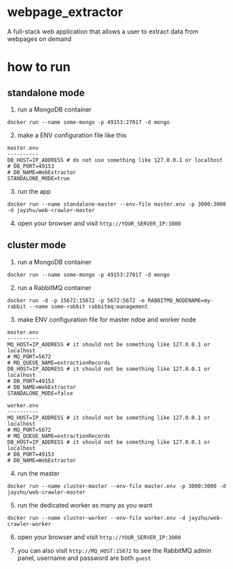 # webpage_extractor
A full-stack web application that allows a user to extract data from webpages on demand

# how to run

## standalone mode

1. run a MongoDB container
```
docker run --name some-mongo -p 49153:27017 -d mongo
```
2. make a ENV configuration file like this
```
master.env
----------
DB_HOST=IP_ADDRESS # do not use something like 127.0.0.1 or localhost
# DB_PORT=49153
# DB_NAME=WebExtractor
STANDALONE_MODE=true
```

3. run the app
```
docker run --name standalone-master --env-file master.env -p 3000:3000 -d jayzhu/web-crawler-master
```

4. open your browser and visit `http://YOUR_SERVER_IP:3000`


## cluster mode
1. run a MongoDB container
```
docker run --name some-mongo -p 49153:27017 -d mongo
```
2. run a RabbitMQ container
```
docker run -d -p 15672:15672 -p 5672:5672 -e RABBITMQ_NODENAME=my-rabbit --name some-rabbit rabbitmq:management
```
3. make ENV configuration file for master ndoe and worker node
```
master.env
----------
MQ_HOST=IP_ADDRESS # it should not be something like 127.0.0.1 or localhost
# MQ_PORT=5672
# MQ_QUEUE_NAME=extractionRecords
DB_HOST=IP_ADDRESS # it should not be something like 127.0.0.1 or localhost
# DB_PORT=49153
# DB_NAME=WebExtractor
STANDALONE_MODE=false

worker.env
----------
MQ_HOST=IP_ADDRESS # it should not be something like 127.0.0.1 or localhost
# MQ_PORT=5672
# MQ_QUEUE_NAME=extractionRecords
DB_HOST=IP_ADDRESS # it should not be something like 127.0.0.1 or localhost
# DB_PORT=49153
# DB_NAME=WebExtractor
```

4. run the master
```
docker run --name cluster-master --env-file master.env -p 3000:3000 -d jayzhu/web-crawler-master
```

5. run the dedicated worker as many as you want
```
docker run --name cluster-worker --env-file worker.env -d jayzhu/web-crawler-worker
```

6. open your browser and visit `http://YOUR_SERVER_IP:3000`

7. you can also visit `http://MQ_HOST:15672` to see the RabbitMQ admin panel, username and password are both `guest`